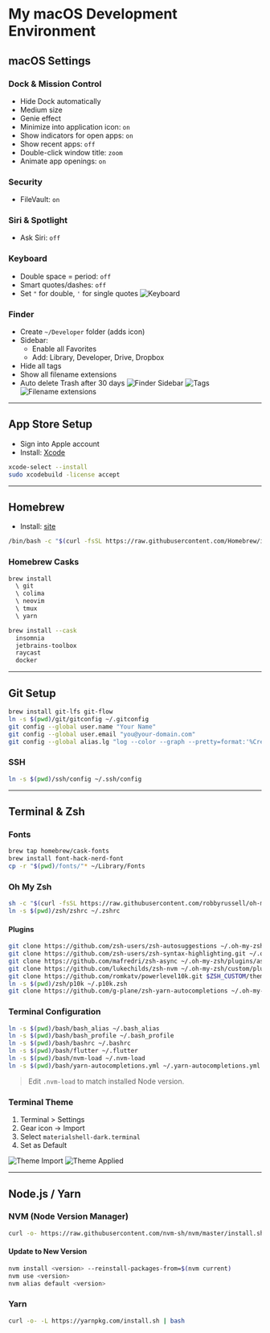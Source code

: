# My macOS Development Environment

## macOS Settings

### Dock & Mission Control
- Hide Dock automatically
- Medium size
- Genie effect
- Minimize into application icon: `on`
- Show indicators for open apps: `on`
- Show recent apps: `off`
- Double-click window title: `zoom`
- Animate app openings: `on`

### Security
- FileVault: `on`

### Siri & Spotlight
- Ask Siri: `off`

### Keyboard
- Double space = period: `off`
- Smart quotes/dashes: `off`
- Set `"` for double, `'` for single quotes
![Keyboard](https://github.com/vitordwb/mac.environment/assets/64985648/4fcce15a-86c5-4945-9058-97e486915504)

### Finder
- Create `~/Developer` folder (adds icon)
- Sidebar:
  - Enable all Favorites
  - Add: Library, Developer, Drive, Dropbox
- Hide all tags
- Show all filename extensions
- Auto delete Trash after 30 days
![Finder Sidebar](https://dev-to-uploads.s3.amazonaws.com/uploads/articles/iubdw3xlz4v1o9pr4rt4.png)
![Tags](https://dev-to-uploads.s3.amazonaws.com/uploads/articles/fke1msfpu67hr6jc53yx.png)
![Filename extensions](https://dev-to-uploads.s3.amazonaws.com/uploads/articles/bgy7keufnu3lglp5ehwh.png)

---

## App Store Setup
- Sign into Apple account
- Install: [Xcode](https://apps.apple.com/br/app/xcode/id497799835?l=en&mt=12)

```bash
xcode-select --install
sudo xcodebuild -license accept
```

---

## Homebrew
- Install: [site](https://brew.sh/)

```bash
/bin/bash -c "$(curl -fsSL https://raw.githubusercontent.com/Homebrew/install/HEAD/install.sh)"
```

### Homebrew Casks
```bash
brew install
  \ git
  \ colima
  \ neovim
  \ tmux
  \ yarn
```


```bash
brew install --cask 
  insomnia 
  jetbrains-toolbox 
  raycast 
  docker
```

---

## Git Setup
```bash
brew install git-lfs git-flow
ln -s $(pwd)/git/gitconfig ~/.gitconfig
git config --global user.name "Your Name"
git config --global user.email "you@your-domain.com"
git config --global alias.lg "log --color --graph --pretty=format:'%Cred%h%Creset -%C(yellow)%d%Creset %s %Cgreen(%cr) %C(bold blue)<%an>%Creset' --abbrev-commit"
```

### SSH
```bash
ln -s $(pwd)/ssh/config ~/.ssh/config
```

---

## Terminal & Zsh

### Fonts
```bash
brew tap homebrew/cask-fonts
brew install font-hack-nerd-font
cp -r "$(pwd)/fonts/"* ~/Library/Fonts
```

### Oh My Zsh
```bash
sh -c "$(curl -fsSL https://raw.githubusercontent.com/robbyrussell/oh-my-zsh/master/tools/install.sh)"
ln -s $(pwd)/zsh/zshrc ~/.zshrc
```

#### Plugins
```bash
git clone https://github.com/zsh-users/zsh-autosuggestions ~/.oh-my-zsh/custom/plugins/zsh-autosuggestions
git clone https://github.com/zsh-users/zsh-syntax-highlighting.git ~/.oh-my-zsh/custom/plugins/zsh-syntax-highlighting
git clone https://github.com/mafredri/zsh-async ~/.oh-my-zsh/plugins/async
git clone https://github.com/lukechilds/zsh-nvm ~/.oh-my-zsh/custom/plugins/zsh-nvm
git clone https://github.com/romkatv/powerlevel10k.git $ZSH_CUSTOM/themes/powerlevel10k
ln -s $(pwd)/zsh/p10k ~/.p10k.zsh
git clone https://github.com/g-plane/zsh-yarn-autocompletions ~/.oh-my-zsh/custom/plugins/zsh-yarn-autocompletions
```

### Terminal Configuration
```bash
ln -s $(pwd)/bash/bash_alias ~/.bash_alias
ln -s $(pwd)/bash/bash_profile ~/.bash_profile
ln -s $(pwd)/bash/bashrc ~/.bashrc
ln -s $(pwd)/bash/flutter ~/.flutter
ln -s $(pwd)/bash/nvm-load ~/.nvm-load
ln -s $(pwd)/bash/yarn-autocompletions.yml ~/.yarn-autocompletions.yml
```
> Edit `.nvm-load` to match installed Node version.

### Terminal Theme
1. Terminal > Settings
2. Gear icon → Import
3. Select `materialshell-dark.terminal`
4. Set as Default

![Theme Import](https://dev-to-uploads.s3.amazonaws.com/uploads/articles/77pu4602w1cusup0rlj1.png)
![Theme Applied](https://dev-to-uploads.s3.amazonaws.com/uploads/articles/gfk6ihhzv4nabghz4z51.png)

---

## Node.js / Yarn

### NVM (Node Version Manager)
```bash
curl -o- https://raw.githubusercontent.com/nvm-sh/nvm/master/install.sh | bash
```

#### Update to New Version
```bash
nvm install <version> --reinstall-packages-from=$(nvm current)
nvm use <version>
nvm alias default <version>
```

### Yarn
```bash
curl -o- -L https://yarnpkg.com/install.sh | bash
```
